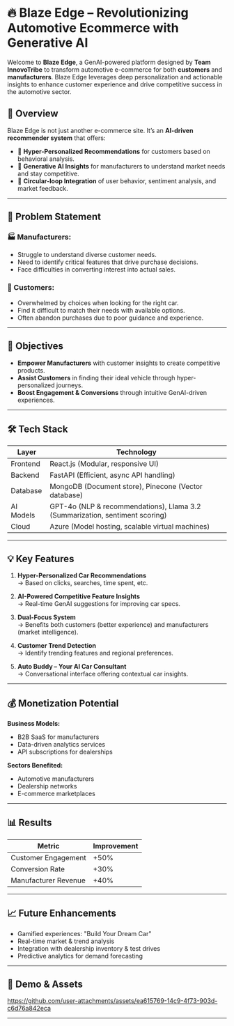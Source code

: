 # 🔥 Blaze Edge – Revolutionizing Automotive Ecommerce with Generative AI

Welcome to **Blaze Edge**, a GenAI-powered platform designed by **Team InnovoTribe** to transform automotive e-commerce for both **customers** and **manufacturers**. Blaze Edge leverages deep personalization and actionable insights to enhance customer experience and drive competitive success in the automotive sector.

## 🚀 Overview

Blaze Edge is not just another e-commerce site. It’s an **AI-driven recommender system** that offers:

- 🎯 **Hyper-Personalized Recommendations** for customers based on behavioral analysis.
- 🧠 **Generative AI Insights** for manufacturers to understand market needs and stay competitive.
- 🔁 **Circular-loop Integration** of user behavior, sentiment analysis, and market feedback.

---

## 🧩 Problem Statement

### 🏭 Manufacturers:
- Struggle to understand diverse customer needs.
- Need to identify critical features that drive purchase decisions.
- Face difficulties in converting interest into actual sales.

### 👥 Customers:
- Overwhelmed by choices when looking for the right car.
- Find it difficult to match their needs with available options.
- Often abandon purchases due to poor guidance and experience.

---

## 🎯 Objectives

- **Empower Manufacturers** with customer insights to create competitive products.
- **Assist Customers** in finding their ideal vehicle through hyper-personalized journeys.
- **Boost Engagement & Conversions** through intuitive GenAI-driven experiences.

---

## 🛠️ Tech Stack

| Layer       | Technology |
|-------------|------------|
| Frontend    | React.js (Modular, responsive UI) |
| Backend     | FastAPI (Efficient, async API handling) |
| Database    | MongoDB (Document store), Pinecone (Vector database) |
| AI Models   | GPT-4o (NLP & recommendations), Llama 3.2 (Summarization, sentiment scoring) |
| Cloud       | Azure (Model hosting, scalable virtual machines) |

---

## 💡 Key Features

1. **Hyper-Personalized Car Recommendations**  
   → Based on clicks, searches, time spent, etc.

2. **AI-Powered Competitive Feature Insights**  
   → Real-time GenAI suggestions for improving car specs.

3. **Dual-Focus System**  
   → Benefits both customers (better experience) and manufacturers (market intelligence).

4. **Customer Trend Detection**  
   → Identify trending features and regional preferences.

5. **Auto Buddy – Your AI Car Consultant**  
   → Conversational interface offering contextual car insights.

---

## 💰 Monetization Potential

**Business Models:**
- B2B SaaS for manufacturers
- Data-driven analytics services
- API subscriptions for dealerships

**Sectors Benefited:**
- Automotive manufacturers
- Dealership networks
- E-commerce marketplaces

---

## 📊 Results

| Metric | Improvement |
|--------|-------------|
| Customer Engagement | +50% |
| Conversion Rate     | +30% |
| Manufacturer Revenue | +40% |

---

## 📈 Future Enhancements

- Gamified experiences: "Build Your Dream Car"
- Real-time market & trend analysis
- Integration with dealership inventory & test drives
- Predictive analytics for demand forecasting

---

## 📸 Demo & Assets


https://github.com/user-attachments/assets/ea615769-14c9-4f73-903d-c6d76a842eca


---

